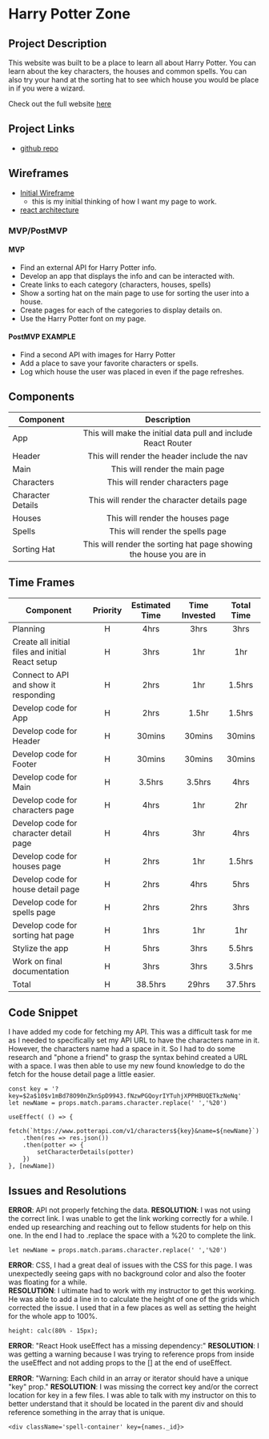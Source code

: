 # Harry Potter Zone

## Project Description

This website was built to be a place to learn all about Harry Potter.  You can learn about the key characters, the houses and common spells.  You can also try your hand at the sorting hat to see which house you would be place in if you were a wizard.

Check out the full website [here](https://laughing-spence-9236ca.netlify.com)

## Project Links

- [github repo](https://github.com/arreid08/harry_potter)

## Wireframes

- [Initial Wireframe](https://res.cloudinary.com/john-deere/image/upload/v1578321821/wireframe1_kifapa.jpg)
	- this is my initial thinking of how I want my page to work.
- [react architecture](https://res.cloudinary.com/john-deere/image/upload/v1578591005/React_Architecture_hgg5ln.png)

### MVP/PostMVP

#### MVP
- Find an external API for Harry Potter info.
- Develop an app that displays the info and can be interacted with.
- Create links to each category (characters, houses, spells)
- Show a sorting hat on the main page to use for sorting the user into a house.
- Create pages for each of the categories to display details on.
- Use the Harry Potter font on my page.

#### PostMVP EXAMPLE
- Find a second API with images for Harry Potter
- Add a place to save your favorite characters or spells.
- Log which house the user was placed in even if the page refreshes.

## Components

| Component | Description | 
| --- | :---: |  
| App | This will make the initial data pull and include React Router| 
| Header | This will render the header include the nav | 
| Main | This will render the main page | 
| Characters | This will render characters page | 
| Character Details | This will render the character details page | 
| Houses | This will render the houses page | 
| Spells | This will render the spells page | 
| Sorting Hat | This will render the sorting hat page showing the house you are in | 

## Time Frames

| Component | Priority | Estimated Time | Time Invested | Total Time |
| --- | :---: |  :---: | :---: | :---: |
| Planning | H | 4hrs | 3hrs | 3hrs |
| Create all initial files and initial React setup | H | 3hrs | 1hr | 1hr |
| Connect to API and show it responding | H | 2hrs | 1hr | 1.5hrs |
| Develop code for App | H | 2hrs | 1.5hr | 1.5hrs |
| Develop code for Header | H | 30mins | 30mins | 30mins |
| Develop code for Footer | H | 30mins | 30mins | 30mins |
| Develop code for Main | H | 3.5hrs | 3.5hrs | 4hrs |
| Develop code for characters page | H | 4hrs | 1hr | 2hr |
| Develop code for character detail page | H | 4hrs | 3hr | 4hrs |
| Develop code for houses page | H | 2hrs | 1hr | 1.5hrs |
| Develop code for house detail page | H | 2hrs | 4hrs | 5hrs |
| Develop code for spells page | H | 2hrs | 2hrs | 3hrs |
| Develop code for sorting hat page | H | 1hrs | 1hr | 1hr |
| Stylize the app | H | 5hrs | 3hrs | 5.5hrs |
| Work on final documentation | H | 3hrs | 3hrs | 3.5hrs |
| Total | H | 38.5hrs | 29hrs | 37.5hrs |

## Code Snippet

I have added my code for fetching my API.  This was a difficult task for me as I needed to specifically set my API URL to have the characters name in it.  However, the characters name had a space in it.  So I had to do some research and "phone a friend" to grasp the syntax behind created a URL with a space.  I was then able to use my new found knowledge to do the fetch for the house detail page a little easier.    

```
const key = '?key=$2a$10$v1mBd78O90nZknSpD9943.fNzwPGQoyrIYTuhjXPPHBUQETkzNeNq'
let newName = props.match.params.character.replace(' ','%20')

useEffect( () => {
	fetch(`https://www.potterapi.com/v1/characters${key}&name=${newName}`)
	.then(res => res.json())
	.then(potter => {
		setCharacterDetails(potter)
	})
}, [newName])
```

## Issues and Resolutions

**ERROR**:  API not properly fetching the data. 
**RESOLUTION**: I was not using the correct link.  I was unable to get the link working correctly for a while.  I ended up researching and reaching out to fellow students for help on this one.  In the end I had to .replace the space with a %20 to complete the link.
```
let newName = props.match.params.character.replace(' ','%20')
``` 

**ERROR**:  CSS, I had a great deal of issues with the CSS for this page.  I was unexpectedly seeing gaps with no background color and also the footer was floating for a while.  
**RESOLUTION**: I ultimate had to work with my instructor to get this working.  He was able to add a line in to calculate the height of one of the grids which corrected the issue.  I used that in a few places as well as setting the height for the whole app to 100%.
```
height: calc(80% - 15px);
```

**ERROR**:  "React Hook useEffect has a missing dependency:"
**RESOLUTION**: I was getting a warning because I was trying to reference props from inside the useEffect and not adding props to the [] at the end of useEffect.

**ERROR**: "Warning: Each child in an array or iterator should have a unique "key" prop."
**RESOLUTION**: I was missing the correct key and/or the correct location for key in a few files.  I was able to talk with my instructor on this to better understand that it should be located in the parent div and should reference something in the array that is unique. 
```
<div className='spell-container' key={names._id}>
```